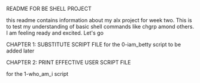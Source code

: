 README FOR BE SHELL PROJECT

this readme contains information about my alx project for week two. This is to test my understanding of basic shell commands like chgrp amond others.
I am feeling ready and excited. Let's go

CHAPTER 1: SUBSTITUTE SCRIPT FILE
for the 0-iam_betty script to be added later
 
CHAPTER 2: PRINT EFFECTIVE USER SCRIPT FILE

for the 1-who_am_i script

